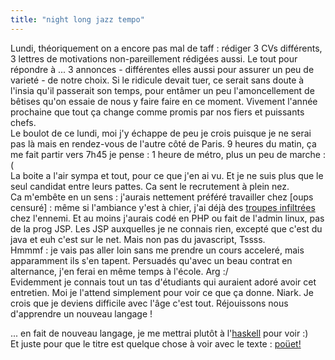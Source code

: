```yaml
---
title: "night long jazz tempo"
---
```


Lundi, théoriquement on a encore pas mal de taff : rédiger 3 CVs différents, 3
lettres de motivations non-pareillement rédigées aussi. Le tout pour répondre
à ... 3 annonces - différentes elles aussi pour assurer un peu de varieté - de
notre choix. Si le ridicule devait tuer, ce serait sans doute à l'insia qu'il
passerait son temps, pour entâmer un peu l'amoncellement de bêtises qu'on
essaie de nous y faire faire en ce moment. Vivement l'année prochaine que tout
ça change comme promis par nos fiers et puissants chefs.  
Le boulot de ce lundi, moi j'y échappe de peu je crois puisque je ne serai pas
là mais en rendez-vous de l'autre côté de Paris. 9 heures du matin, ça me fait
partir vers 7h45 je pense : 1 heure de métro, plus un peu de marche :(  
La boite a l'air sympa et tout, pour ce que j'en ai vu. Et je ne suis plus que
le seul candidat entre leurs pattes. Ca sent le recrutement à plein nez.  
Ca m'embête en un sens : j'aurais nettement préféré travailler chez [oups
censuré] : même si l'ambiance y'est à chier, j'ai déjà des [troupes
infiltrées](http://tuxaco.ath.cx) chez l'ennemi. Et au moins j'aurais codé en
PHP ou fait de l'admin linux, pas de la prog JSP. Les JSP auxquelles je ne
connais rien, excepté que c'est du java et euh c'est sur le net. Mais non pas
du javascript, Tssss.  
Hmmmf : je vais pas aller loin sans me prendre un cours acceleré, mais
apparamment ils s'en tapent. Persuadés qu'avec un beau contrat en alternance,
j'en ferai en même temps à l'école. Arg :/  
Evidemment je connais tout un tas d'étudiants qui auraient adoré avoir cet
entretien. Moi je l'attend simplement pour voir ce que ça donne. Niark. Je
crois que je deviens difficile avec l'âge c'est tout. Réjouissons nous
d'apprendre un nouveau langage !

... en fait de nouveau langage, je me mettrai plutôt à
l'[haskell](http://www.haskell.org) pour voir :)  
Et juste pour que le titre est quelque chose à voir avec le texte :
[poüet!](http://206.98.167.99:8732)

